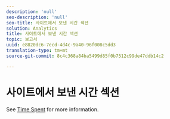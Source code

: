 ```yaml
---
description: 'null'
seo-description: 'null'
seo-title: 사이트에서 보낸 시간 섹션
solution: Analytics
title: 사이트에서 보낸 시간 섹션
topic: 보고서
uuid: e8820dc6-7ecd-4d4c-9a40-96f008c5dd3
translation-type: tm+mt
source-git-commit: 8c4c368a84ba5499d85f0b7512c99de47ddb14c2

---
```



# 사이트에서 보낸 시간 섹션

See [Time Spent](/help/components/c-variables/c-metrics/metrics-time-spent.md) for more information.
